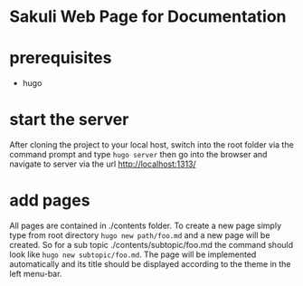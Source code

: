# Sakuli Web Page for Documentation

# prerequisites
*  hugo

# start the server
After cloning the project to your local host, switch into the root folder via the command prompt and type
`hugo server`
then go into the browser and navigate to server via the url
[http://localhost:1313/](url)

# add pages
All pages are contained in ./contents folder. To create a new page simply type from root directory
`hugo new path/foo.md`
and a new page will be created. So for a sub topic ./contents/subtopic/foo.md the command should look like
`hugo new subtopic/foo.md`. The page will be implemented automatically and its title should be displayed according to the theme 
in the left menu-bar.
